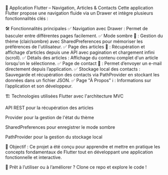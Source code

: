 📱 Application Flutter – Navigation, Articles & Contacts
Cette application Flutter propose une navigation fluide via un Drawer et intègre plusieurs fonctionnalités clés :

🛠️ Fonctionnalités principales
✅ Navigation avec Drawer : Permet de basculer entre différentes pages facilement.
✅ Mode sombre 🌙 : Gestion du thème (clair/sombre) avec SharedPreferences pour mémoriser les préférences de l'utilisateur.
✅ Page des articles 📰 : Récupération et affichage d’articles depuis une API avec pagination et chargement infini (scroll).
✅ Détails des articles : Affichage du contenu complet d'un article lorsqu'on le sélectionne.
✅ Page de contact 📩 : Permet d’envoyer un e-mail directement depuis l’application.
✅ Stockage local des contacts : Sauvegarde et récupération des contacts via PathProvider en stockant les données dans un fichier JSON.
✅ Page "À Propos" ℹ️ : Informations sur l’application et son développeur.

🏗️ Technologies utilisées
Flutter avec l'architecture MVC

API REST pour la récupération des articles

Provider pour la gestion de l'état du thème

SharedPreferences pour enregistrer le mode sombre

PathProvider pour la gestion du stockage local

📌 Objectif : Ce projet a été conçu pour apprendre et mettre en pratique les concepts fondamentaux de Flutter tout en développant une application fonctionnelle et interactive.

🚀 Prêt à l’utiliser ou à l’améliorer ? Clone ce repo et explore le code !
